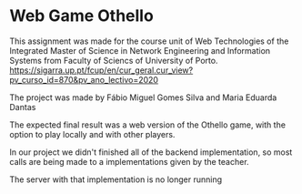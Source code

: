 # Web Game Othello

This assignment was made for the course unit of Web Technologies of the Integrated Master of Science in Network Engineering and Information Systems 
from Faculty of Sciencs of University of Porto. https://sigarra.up.pt/fcup/en/cur_geral.cur_view?pv_curso_id=870&pv_ano_lectivo=2020


The project was made by Fábio Miguel Gomes Silva and Maria Eduarda Dantas

The expected final result was a web version of the Othello game, with the option to play locally and with other players.

In our project we didn't finished all of the backend implementation, so most calls are being made to a implementations given by the teacher.

The server with that implementation is no longer running
